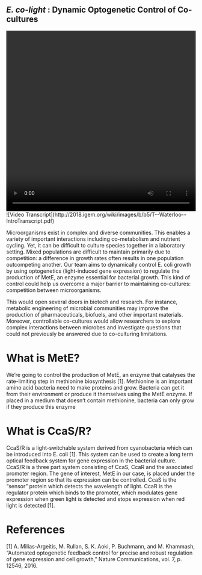 ## _E. co-light_ : Dynamic Optogenetic Control of Co-cultures

<video width="100%" height="480" controls>
<source src="http://2018.igem.org/wiki/images/e/e4/T--Waterloo--IntroVideo.mp4" type="video/mp4">
</video>
![Video Transcript](http://2018.igem.org/wiki/images/b/b5/T--Waterloo--IntroTranscript.pdf)

Microorganisms exist in complex and diverse communities. This enables a variety of important interactions including co-metabolism and nutrient cycling. Yet, it can be difficult to culture species together in a laboratory setting. Mixed populations are difficult to maintain primarily due to competition: a difference in growth rates often results in one population outcompeting another. Our team aims to dynamically control E. coli growth by using optogenetics (light-induced gene expression) to regulate the production of MetE, an enzyme essential for bacterial growth. This kind of control could help us overcome a major barrier to maintaining co-cultures: competition between microorganisms.  

This would open several doors in biotech and research. For instance, metabolic engineering of microbial communities may improve the production of pharmaceuticals, biofuels, and other important materials. Moreover, controllable co-cultures would allow researchers to explore complex interactions between microbes and investigate questions that could not previously be answered due to co-culturing limitations.


# What is MetE?
We’re going to control the production of MetE,  an enzyme that catalyses the rate-limiting step in methionine biosynthesis [1]. Methionine is an important amino acid bacteria need to make proteins and grow. Bacteria can get it from their environment or produce it themselves using the MetE enzyme. If placed in a medium that doesn’t contain methionine, bacteria can only grow if they produce this enzyme 

# What is CcaS/R? 
CcaS/R is a light-switchable system derived from cyanobacteria which can be introduced into E. coli [1]. This system can be used to create a long term optical feedback system for gene expression in the bacterial culture. CcaS/R is a three part system consisting of CcaS, CcaR and the associated promoter region. The gene of interest, MetE in our case, is placed under the promoter region so that its expression can be controlled. CcaS is the “sensor” protein which detects the wavelength of light. CcaR is the regulator protein which binds to the promoter, which modulates gene expression when green light is detected and stops expression when red light is detected [1].

# References 
[1] A. Milias-Argeitis, M. Rullan, S. K. Aoki, P. Buchmann, and M. Khammash, “Automated optogenetic feedback control for precise and robust regulation of gene expression and cell growth,” Nature Communications, vol. 7, p. 12546, 2016.
